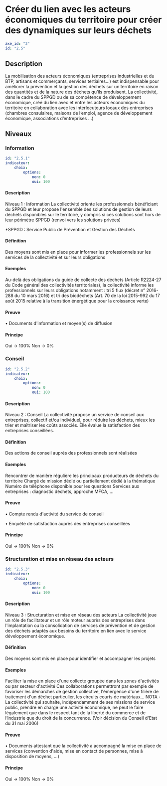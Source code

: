 # Créer du lien avec les acteurs économiques du territoire pour créer des dynamiques sur leurs déchets
```yaml
axe_id: "2"
id: "2.5"
```
## Description

La mobilisation des acteurs économiques (entreprises industrielles et du BTP, artisans et commerçants, services tertiaires…) est indispensable pour améliorer la prévention et la gestion des déchets sur un territoire en raison des quantités et de la nature des déchets qu’ils produisent.
La collectivité, dans le cadre du SPPGD ou de sa compétence de développement économique, créé du lien avec et entre les acteurs économiques du territoire en collaboration avec les interlocuteurs locaux des entreprises (chambres consulaires, maisons de l’emploi, agence de développement économique, associations d’entreprises …)

## Niveaux
### Information
```yaml
id: "2.5.1"
indicateur: 
    choix: 
        options: 
            non: 0
            oui: 100
```

#### Description
Niveau 1 :  Information
La collectivité oriente les professionnels bénéficiant du SPPGD et leur propose l'ensemble des solutions de gestion de leurs déchets disponibles sur le territoire, y compris si ces solutions sont hors de leur périmètre SPPGD (renvoi vers les solutions privées)

*SPPGD : Service Public de Prévention et Gestion des Déchets

#### Définition
Des moyens sont mis en place pour informer les professionnels sur les services de la collectivité et sur leurs obligations

#### Exemples
Au-delà des obligations du guide de collecte des déchets (Article R2224-27 du Code général des collectivités territoriales), la collectivité informe les professionnels sur leurs obligations notamment : tri 5 flux (décret n° 2016-288 du 10 mars 2016) et tri des biodéchets (Art. 70 de la loi 2015-992 du 17 août 2015 relative à la transition énergétique pour la croissance verte)

#### Preuve
• Documents d'information et moyen(s) de diffusion

#### Principe
Oui → 100%
Non → 0%


### Conseil
```yaml
id: "2.5.2"
indicateur: 
    choix: 
        options: 
            non: 0
            oui: 100
```

#### Description
Niveau 2 : Conseil
La collectivité propose un service de conseil aux entreprises, collectif et/ou individuel, pour réduire les déchets, mieux les trier et maîtriser les coûts associés.
Elle évalue la satisfaction des entreprises conseillées.

#### Définition
Des actions de conseil auprès des professionnels sont réalisées

#### Exemples
Rencontrer de manière régulière les principaux producteurs de déchets du territoire
Chargé de mission dédié ou partiellement dédié à la thématique 
Numéro de téléphone disponible pour les questions 
Services aux entreprises : diagnostic déchets, approche MFCA, …

#### Preuve
• Compte rendu d'activité du service de conseil

• Enquête de satisfaction auprès des entreprises conseillées

#### Principe
Oui → 100%
Non → 0%


### Structuration et mise en réseau des acteurs
```yaml
id: "2.5.3"
indicateur: 
    choix: 
        options: 
            non: 0
            oui: 100
```

#### Description
Niveau 3 : Structuration et mise en réseau des acteurs
La collectivité joue un rôle de facilitateur et un rôle moteur auprès des entreprises dans l'implantation ou la consolidation de services de prévention et de gestion des déchets adaptés aux besoins du territoire en lien avec le service développement économique.

#### Définition
Des moyens sont mis en place pour identifier et accompagner les projets 

#### Exemples
Faciliter la mise en place d'une collecte groupée dans les zones d'activités ou par secteur d'activité
Ces collaborations permettront par exemple de favoriser les démarches de gestion collective, l'émergence d'une filière de traitement d'un déchet particulier, les circuits courts de matériaux…
NOTA : La collectivité qui souhaite, indépendamment de ses missions de service public, prendre en charge une activité économique, ne peut le faire légalement que dans le respect tant de la liberté du commerce et de l’industrie que du droit de la concurrence.
(Voir décision du Conseil d'Etat du 31 mai 2006)

#### Preuve
• Documents attestant que la collectivité a accompagné la mise en place de services (convention d'aide, mise en contact de personnes, mise à disposition de moyens, …)

#### Principe
Oui → 100%
Non → 0%


